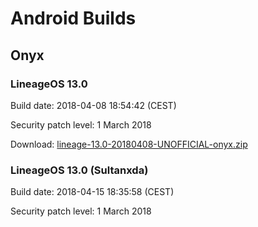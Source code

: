 # Android Builds

## Onyx

### LineageOS 13.0
Build date: 2018-04-08 18:54:42 (CEST)

Security patch level: 1 March 2018

Download: [lineage-13.0-20180408-UNOFFICIAL-onyx.zip](https://github.com/NicholasBertazzon/AndroidBuilds/releases/download/onyx-1/lineage-13.0-20180408-UNOFFICIAL-onyx.1.zip)

### LineageOS 13.0 (Sultanxda)
Build date: 2018-04-15 18:35:58 (CEST)

Security patch level: 1 March 2018
